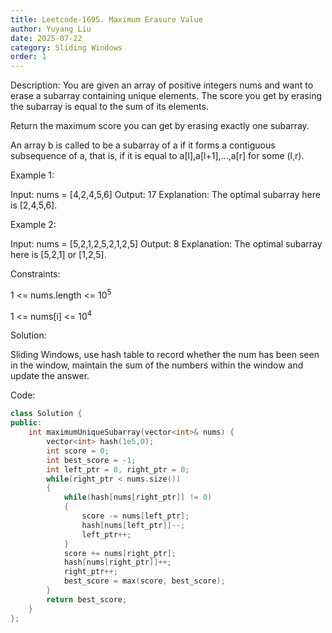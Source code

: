 ```yaml
---
title: Leetcode-1695. Maximum Erasure Value
author: Yuyang Liu
date: 2025-07-22
category: Sliding Windows
order: 1
---
```


Description:
You are given an array of positive integers nums and want to erase a subarray containing unique elements. The score you get by erasing the subarray is equal to the sum of its elements.

Return the maximum score you can get by erasing exactly one subarray.

An array b is called to be a subarray of a if it forms a contiguous subsequence of a, that is, if it is equal to a[l],a[l+1],...,a[r] for some (l,r).


Example 1:

Input: nums = [4,2,4,5,6]
Output: 17
Explanation: The optimal subarray here is [2,4,5,6].

Example 2:

Input: nums = [5,2,1,2,5,2,1,2,5]
Output: 8
Explanation: The optimal subarray here is [5,2,1] or [1,2,5].
 

Constraints:

1 <= nums.length <= 10<sup>5</sup>

1 <= nums[i] <= 10<sup>4</sup>

Solution:

Sliding Windows, use hash table to record whether the num has been seen in the window, maintain the sum of the numbers within the window and update the answer.

Code:
``` c++
class Solution {
public:
    int maximumUniqueSubarray(vector<int>& nums) {
        vector<int> hash(1e5,0);
        int score = 0;
        int best_score = -1;
        int left_ptr = 0, right_ptr = 0;
        while(right_ptr < nums.size())
        {
            while(hash[nums[right_ptr]] != 0)
            {
                score -= nums[left_ptr];
                hash[nums[left_ptr]]--;
                left_ptr++;
            }
            score += nums[right_ptr];
            hash[nums[right_ptr]]++;
            right_ptr++;
            best_score = max(score, best_score);
        }
        return best_score;
    }
};
```

